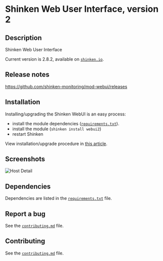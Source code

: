 # Shinken Web User Interface, version 2

## Description
Shinken Web User Interface

Current version is 2.8.2, available on [`shinken.io`](http://shinken.io/package/webui2).

## Release notes

https://github.com/shinken-monitoring/mod-webui/releases

## Installation

 Installing/upgrading the Shinken WebUI is an easy process:
 - install the module dependencies ([`requirements.txt`](https://github.com/shinken-monitoring/mod-webui/blob/develop/requirements.txt)).
 - install the module (`shinken install webui2`)
 - restart Shinken

 View installation/upgrade procedure in [this article](https://github.com/shinken-monitoring/mod-webui/wiki/Installation).

## Screenshots

![Host Detail](doc/animation.gif)

## Dependencies

Dependencies are listed in the [`requirements.txt`](https://github.com/shinken-monitoring/mod-webui/blob/develop/requirements.txt) file.

## Report a bug

See the [`contributing.md`](https://github.com/shinken-monitoring/mod-webui/blob/develop/contributing.md) file.

## Contributing

See the [`contributing.md`](https://github.com/shinken-monitoring/mod-webui/blob/develop/contributing.md) file.
